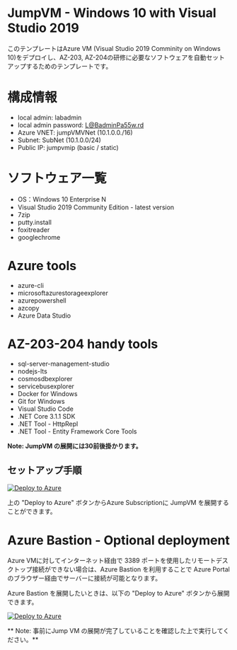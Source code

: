 # JumpVM - Windows 10 with Visual Studio 2019 

このテンプレートはAzure VM (Visual Studio 2019 Comminity on Windows 10)をデプロイし、AZ-203, AZ-204の研修に必要なソフトウェアを自動セットアップするためのテンプレートです。

# 構成情報
- local admin: labadmin
- local admin password: L@BadminPa55w.rd
- Azure VNET: jumpVMVNet (10.1.0.0./16)
- Subnet: SubNet (10.1.0.0/24)
- Public IP: jumpvmip (basic / static)

# ソフトウェア一覧
- OS：Windows 10 Enterprise N
- Visual Studio 2019 Community Edition - latest version
- 7zip 
- putty.install 
- foxitreader 
- googlechrome 

# Azure tools
- azure-cli 
- microsoftazurestorageexplorer 
- azurepowershell 
- azcopy 
- Azure Data Studio

# AZ-203-204 handy tools
- sql-server-management-studio 
- nodejs-lts 
- cosmosdbexplorer 
- servicebusexplorer 
- Docker for Windows 
- Git for Windows
- Visual Studio Code
- .NET Core 3.1.1 SDK
- .NET Tool - HttpRepl
- .NET Tool - Entity Framework Core Tools

**Note: JumpVM の展開には30前後掛かります。**

## セットアップ手順

[![Deploy to Azure](https://aka.ms/deploytoazurebutton)](https://portal.azure.com/#create/Microsoft.Template/uri/https%3A%2F%2Fraw.githubusercontent.com%2Fmcs-apps%2FARMTemplates%2Fmaster%2FJumpVM%2Fazuredeploy.json)

上の "Deploy to Azure" ボタンからAzure Subscriptionに JumpVM を展開することができます。

# Azure Bastion - Optional deployment

Azure VMに対してインターネット経由で 3389 ポートを使用したリモートデスクトップ接続ができない場合は、Azure Bastion を利用することで Azure Portal のブラウザー経由でサーバーに接続が可能となります。

Azure Bastion を展開したいときは、以下の "Deploy to Azure" ボタンから展開できます。

[![Deploy to Azure](https://aka.ms/deploytoazurebutton)](https://portal.azure.com/#create/Microsoft.Template/uri/https%3A%2F%2Fraw.githubusercontent.com%2Fmcs-apps%2FARMTemplates%2Fmaster%2FJumpVM%2Fbastion-template.json)

** Note: 事前にJump VM の展開が完了していることを確認した上で実行してください。**